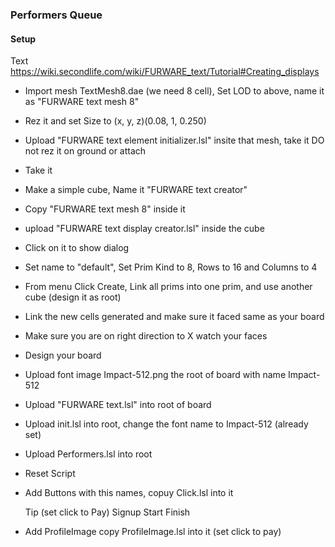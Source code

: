 ### Performers Queue

#### Setup

Text https://wiki.secondlife.com/wiki/FURWARE_text/Tutorial#Creating_displays

* Import mesh TextMesh8.dae (we need 8 cell), Set LOD to above, name it as "FURWARE text mesh 8"
* Rez it and set Size to (x, y, z)(0.08, 1, 0.250)
* Upload "FURWARE text element initializer.lsl" insite that mesh, take it DO not rez it on ground or attach
* Take it
* Make a simple cube, Name it "FURWARE text creator"
* Copy "FURWARE text mesh 8" inside it
* upload "FURWARE text display creator.lsl" inside the cube
* Click on it to show dialog
* Set name to "default", Set Prim Kind to 8,  Rows to 16 and Columns to 4
* From menu Click Create, Link all prims into one prim, and use another cube (design it as root)
* Link the new cells generated and make sure it faced same as your board
* Make sure you are on right direction to X watch your faces
* Design your board
* Upload font image Impact-512.png the root of board with name Impact-512
* Upload "FURWARE text.lsl" into root of board
* Upload init.lsl into root, change the font name to Impact-512 (already set)
* Upload Performers.lsl into root


* Reset Script

* Add Buttons with this names, copuy Click.lsl into it

    Tip (set click to Pay)
    Signup
    Start
    Finish

* Add ProfileImage copy ProfileImage.lsl into it (set click to pay)


